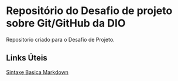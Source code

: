 # Repositório do Desafio de projeto sobre Git/GitHub da DIO
Repositorio criado para o Desafio de Projeto.
## Links Úteis
[Sintaxe Basica Markdown](https://www.markdownguide.org/)
